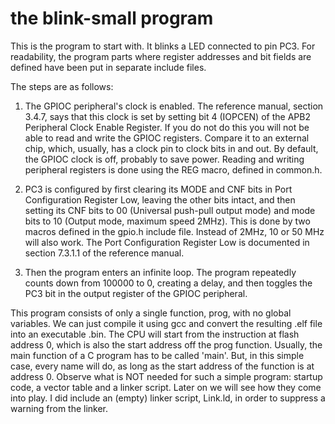 # the blink-small program

This is the program to start with. It blinks a LED connected to pin PC3. For readability, the program parts where register addresses and bit fields are defined
have been put in separate include files.

The steps are as follows:

1. The GPIOC peripheral's clock is enabled. The reference manual, section 3.4.7, says that this clock is set by 
setting bit 4 (IOPCEN) of the APB2 Peripheral Clock Enable Register. If you do not do this you will not be able to read and write the
GPIOC registers. Compare it to an external chip, which, usually, has a clock pin to clock bits in and out. By default, the GPIOC clock is off,
probably to save power. Reading and writing peripheral registers is done using the REG macro, defined in common.h.

2. PC3 is configured by first clearing its MODE and CNF bits in Port Configuration Register Low, leaving the other bits intact, and then setting its CNF bits to 00 (Universal push-pull output mode) 
and mode bits to 10 (Output mode, maximum speed 2MHz). This is done by two macros defined in the gpio.h include file. 
Instead of 2MHz, 10 or 50 MHz will also work. The Port Configuration Register Low is documented in section 7.3.1.1 of the reference manual.

3. Then the program enters an infinite loop. The program repeatedly counts down from 100000 to 0, creating a delay, and then toggles the PC3 bit in the output register
of the GPIOC peripheral.

This program consists of only a single function, prog, with no global variables. We can just compile it using gcc and convert the resulting .elf file into an executable .bin.
The CPU will start from the instruction at flash address 0, which is also the start address off the prog function. Usually, the main function of a C program has to be called 'main'.
But, in this simple case, every name will do, as long as the start address of the function is at address 0. Observe what is NOT needed for such a simple program: startup code,
a vector table and a linker script. Later on we will see how they come into play. I did include an (empty) linker script, Link.ld, in order to suppress a warning from the linker.
